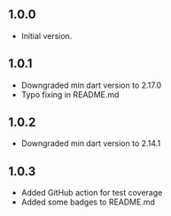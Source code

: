 ## 1.0.0

- Initial version.

## 1.0.1

- Downgraded min dart version to 2.17.0
- Typo fixing in README.md

## 1.0.2

- Downgraded min dart version to 2.14.1

## 1.0.3

- Added GitHub action for test coverage
- Added some badges to README.md

